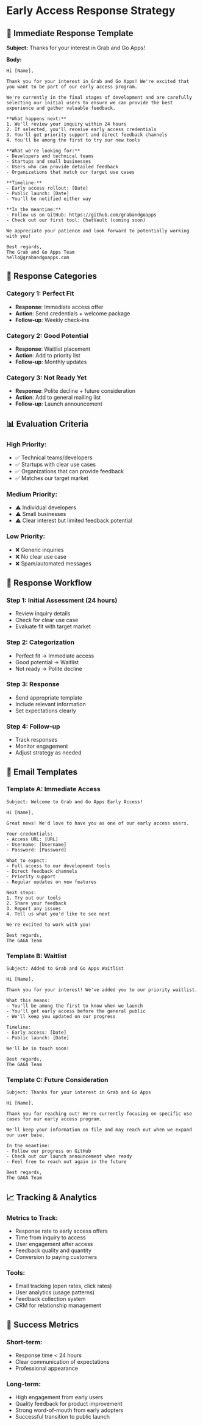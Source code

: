 # Early Access Response Strategy

## 📧 **Immediate Response Template**

**Subject:** Thanks for your interest in Grab and Go Apps!

**Body:**
```
Hi [Name],

Thank you for your interest in Grab and Go Apps! We're excited that you want to be part of our early access program.

We're currently in the final stages of development and are carefully selecting our initial users to ensure we can provide the best experience and gather valuable feedback.

**What happens next:**
1. We'll review your inquiry within 24 hours
2. If selected, you'll receive early access credentials
3. You'll get priority support and direct feedback channels
4. You'll be among the first to try our new tools

**What we're looking for:**
- Developers and technical teams
- Startups and small businesses
- Users who can provide detailed feedback
- Organizations that match our target use cases

**Timeline:**
- Early access rollout: [Date]
- Public launch: [Date]
- You'll be notified either way

**In the meantime:**
- Follow us on GitHub: https://github.com/grabandgoapps
- Check out our first tool: ChatVault (coming soon)

We appreciate your patience and look forward to potentially working with you!

Best regards,
The Grab and Go Apps Team
hello@grabandgoapps.com
```

## 🎯 **Response Categories**

### **Category 1: Perfect Fit**
- **Response**: Immediate access offer
- **Action**: Send credentials + welcome package
- **Follow-up**: Weekly check-ins

### **Category 2: Good Potential**
- **Response**: Waitlist placement
- **Action**: Add to priority list
- **Follow-up**: Monthly updates

### **Category 3: Not Ready Yet**
- **Response**: Polite decline + future consideration
- **Action**: Add to general mailing list
- **Follow-up**: Launch announcement

## 📊 **Evaluation Criteria**

### **High Priority:**
- ✅ Technical teams/developers
- ✅ Startups with clear use cases
- ✅ Organizations that can provide feedback
- ✅ Matches our target market

### **Medium Priority:**
- ⚠️ Individual developers
- ⚠️ Small businesses
- ⚠️ Clear interest but limited feedback potential

### **Low Priority:**
- ❌ Generic inquiries
- ❌ No clear use case
- ❌ Spam/automated messages

## 🚀 **Response Workflow**

### **Step 1: Initial Assessment (24 hours)**
- Review inquiry details
- Check for clear use case
- Evaluate fit with target market

### **Step 2: Categorization**
- Perfect fit → Immediate access
- Good potential → Waitlist
- Not ready → Polite decline

### **Step 3: Response**
- Send appropriate template
- Include relevant information
- Set expectations clearly

### **Step 4: Follow-up**
- Track responses
- Monitor engagement
- Adjust strategy as needed

## 📝 **Email Templates**

### **Template A: Immediate Access**
```
Subject: Welcome to Grab and Go Apps Early Access!

Hi [Name],

Great news! We'd love to have you as one of our early access users.

Your credentials:
- Access URL: [URL]
- Username: [Username]
- Password: [Password]

What to expect:
- Full access to our development tools
- Direct feedback channels
- Priority support
- Regular updates on new features

Next steps:
1. Try out our tools
2. Share your feedback
3. Report any issues
4. Tell us what you'd like to see next

We're excited to work with you!

Best regards,
The GAGA Team
```

### **Template B: Waitlist**
```
Subject: Added to Grab and Go Apps Waitlist

Hi [Name],

Thank you for your interest! We've added you to our priority waitlist.

What this means:
- You'll be among the first to know when we launch
- You'll get early access before the general public
- We'll keep you updated on our progress

Timeline:
- Early access: [Date]
- Public launch: [Date]

We'll be in touch soon!

Best regards,
The GAGA Team
```

### **Template C: Future Consideration**
```
Subject: Thanks for your interest in Grab and Go Apps

Hi [Name],

Thank you for reaching out! We're currently focusing on specific use cases for our early access program.

We'll keep your information on file and may reach out when we expand our user base.

In the meantime:
- Follow our progress on GitHub
- Check out our launch announcement when ready
- Feel free to reach out again in the future

Best regards,
The GAGA Team
```

## 📈 **Tracking & Analytics**

### **Metrics to Track:**
- Response rate to early access offers
- Time from inquiry to access
- User engagement after access
- Feedback quality and quantity
- Conversion to paying customers

### **Tools:**
- Email tracking (open rates, click rates)
- User analytics (usage patterns)
- Feedback collection system
- CRM for relationship management

## 🎯 **Success Metrics**

### **Short-term:**
- Response time < 24 hours
- Clear communication of expectations
- Professional appearance

### **Long-term:**
- High engagement from early users
- Quality feedback for product improvement
- Strong word-of-mouth from early adopters
- Successful transition to public launch 
